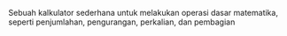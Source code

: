 Sebuah kalkulator sederhana untuk melakukan operasi dasar matematika, seperti penjumlahan, pengurangan, perkalian, dan pembagian
